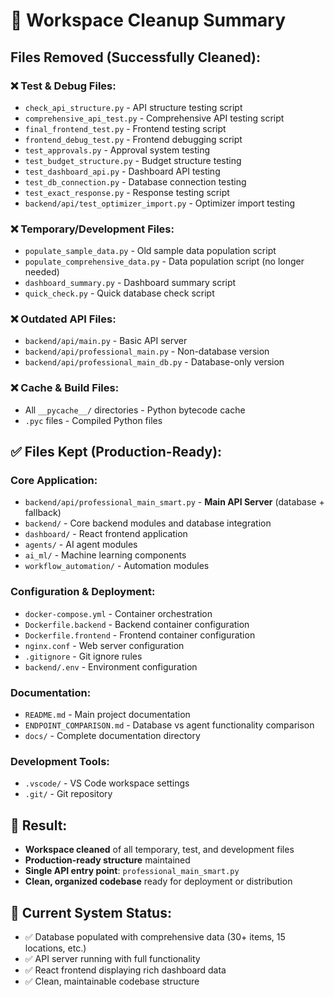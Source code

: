 # 🧹 Workspace Cleanup Summary

## Files Removed (Successfully Cleaned):

### ❌ **Test & Debug Files:**
- `check_api_structure.py` - API structure testing script
- `comprehensive_api_test.py` - Comprehensive API testing script  
- `final_frontend_test.py` - Frontend testing script
- `frontend_debug_test.py` - Frontend debugging script
- `test_approvals.py` - Approval system testing
- `test_budget_structure.py` - Budget structure testing
- `test_dashboard_api.py` - Dashboard API testing
- `test_db_connection.py` - Database connection testing
- `test_exact_response.py` - Response testing script
- `backend/api/test_optimizer_import.py` - Optimizer import testing

### ❌ **Temporary/Development Files:**
- `populate_sample_data.py` - Old sample data population script
- `populate_comprehensive_data.py` - Data population script (no longer needed)
- `dashboard_summary.py` - Dashboard summary script
- `quick_check.py` - Quick database check script

### ❌ **Outdated API Files:**
- `backend/api/main.py` - Basic API server
- `backend/api/professional_main.py` - Non-database version
- `backend/api/professional_main_db.py` - Database-only version

### ❌ **Cache & Build Files:**
- All `__pycache__/` directories - Python bytecode cache
- `.pyc` files - Compiled Python files

## ✅ **Files Kept (Production-Ready):**

### **Core Application:**
- `backend/api/professional_main_smart.py` - **Main API Server** (database + fallback)
- `backend/` - Core backend modules and database integration
- `dashboard/` - React frontend application
- `agents/` - AI agent modules
- `ai_ml/` - Machine learning components  
- `workflow_automation/` - Automation modules

### **Configuration & Deployment:**
- `docker-compose.yml` - Container orchestration
- `Dockerfile.backend` - Backend container configuration
- `Dockerfile.frontend` - Frontend container configuration
- `nginx.conf` - Web server configuration
- `.gitignore` - Git ignore rules
- `backend/.env` - Environment configuration

### **Documentation:**
- `README.md` - Main project documentation
- `ENDPOINT_COMPARISON.md` - Database vs agent functionality comparison
- `docs/` - Complete documentation directory

### **Development Tools:**
- `.vscode/` - VS Code workspace settings
- `.git/` - Git repository

## 🎯 **Result:**
- **Workspace cleaned** of all temporary, test, and development files
- **Production-ready structure** maintained
- **Single API entry point**: `professional_main_smart.py`
- **Clean, organized codebase** ready for deployment or distribution

## 🚀 **Current System Status:**
- ✅ Database populated with comprehensive data (30+ items, 15 locations, etc.)
- ✅ API server running with full functionality
- ✅ React frontend displaying rich dashboard data
- ✅ Clean, maintainable codebase structure
